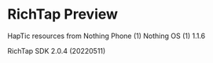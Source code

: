 # RichTap Preview

HapTic resources from Nothing Phone (1) Nothing OS (1) 1.1.6

RichTap SDK 2.0.4 (20220511)
